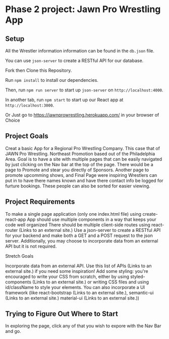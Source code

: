 # Phase 2 project: Jawn Pro Wrestling App


## Setup 

All the Wrestler information information can be found in the `db.json` file. 

You can use `json-server` to create a RESTful API for our database.

Fork then Clone this Repository.

Run `npm install` to install our dependencies.

Then, run `npm run server` to start up `json-server` on `http://localhost:4000`.

In another tab, run `npm start` to start up our React app at `http://localhost:3000`.

Or Just go to https://jawnprowrestling.herokuapp.com/ in your browser of Choice


## Project Goals

Creat a basic App for a Regional Pro Wrestling Company. This case that of JAWN Pro Wrestling. Northeast Promotion based out of the Philadelphia Area.
Goal is to have a site with multiple pages that can be easily navigated by just clicking on the Nav bar at the top of the page. There would be a page to 
Promote and stear you directly of Sponsors.
Another page to promote upcomming shows, and Final Page were inspiring Wrestlers can put in to have there names known and have there contact info be logged for furture bookings.
These people can also be sorted for easier viewing. 

## Project Requirements

To make a single page application (only one index.html file) using create-react-app
App should use multiple components in a way that keeps your code well organized
There should be multiple client-side routes using react-router (Links to an external site.)
Use a json-server to create a RESTful API for your backend and make both a GET and a POST request to the json server. Additionally, you may choose to incorporate data from an external API but it is not required.

Stretch Goals

Incorporate data from an external API. Use this list of APIs (Links to an external site.) if you need some inspiration!
Add some styling: you're encouraged to write your CSS from scratch, either by using styled-components (Links to an external site.) or writing CSS files and using id/className to style your elements. You can also incorporate a UI framework (like react-bootstrap (Links to an external site.), semantic-ui (Links to an external site.) material-ui (Links to an external site.))

## Trying to Figure Out Where to Start

In exploring the page, click any of that you wish to expore with the Nav Bar and go. 